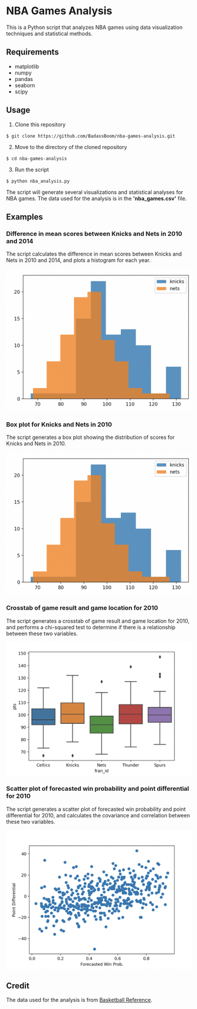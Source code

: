 # NBA Games Analysis

This is a Python script that analyzes NBA games using data visualization techniques and statistical methods.

## Requirements

* matplotlib
* numpy
* pandas
* seaborn
* scipy

## Usage

1. Clone this repository

```
$ git clone https://github.com/BadassBoom/nba-games-analysis.git
```
2. Move to the directory of the cloned repository

```
$ cd nba-games-analysis
```
3. Run the script

```
$ python nba_analysis.py
```

The script will generate several visualizations and statistical analyses for NBA games. The data used for the analysis is in the **'nba_games.csv'** file.

## Examples

### Difference in mean scores between Knicks and Nets in 2010 and 2014

The script calculates the difference in mean scores between Knicks and Nets in 2010 and 2014, and plots a histogram for each year.

![This is a alt text.](img/plot1.png "This is a sample image.")

### Box plot for Knicks and Nets in 2010

The script generates a box plot showing the distribution of scores for Knicks and Nets in 2010.

![This is a alt text.](img/plot2.png "This is a sample image.")

### Crosstab of game result and game location for 2010

The script generates a crosstab of game result and game location for 2010, and performs a chi-squared test to determine if there is a relationship between these two variables.

![This is a alt text.](img/plot4.png "This is a sample image.")

### Scatter plot of forecasted win probability and point differential for 2010

The script generates a scatter plot of forecasted win probability and point differential for 2010, and calculates the covariance and correlation between these two variables.

![This is a alt text.](img/scatter.png "This is a sample image.")

## Credit 

The data used for the analysis is from [Basketball Reference](https://www.basketball-reference.com/).
